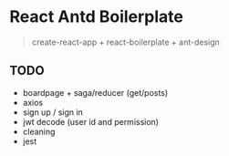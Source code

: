 # React Antd Boilerplate

> create-react-app + react-boilerplate + ant-design

## TODO

- boardpage + saga/reducer (get/posts)
- axios
- sign up / sign in
- jwt decode (user id and permission)
- cleaning
- jest
